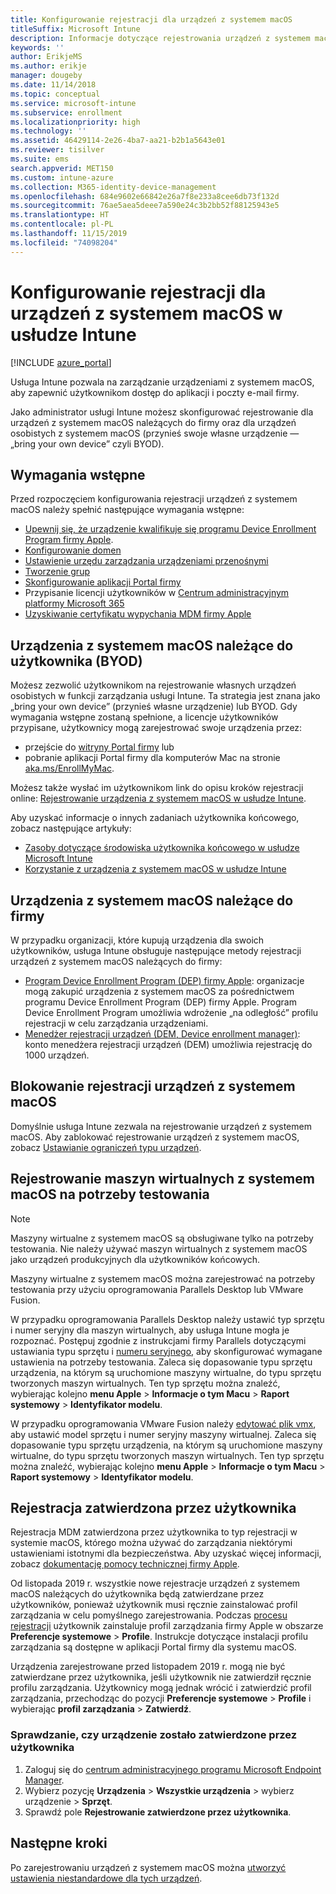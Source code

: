 ```yaml
---
title: Konfigurowanie rejestracji dla urządzeń z systemem macOS
titleSuffix: Microsoft Intune
description: Informacje dotyczące rejestrowania urządzeń z systemem macOS w usłudze Intune.
keywords: ''
author: ErikjeMS
ms.author: erikje
manager: dougeby
ms.date: 11/14/2018
ms.topic: conceptual
ms.service: microsoft-intune
ms.subservice: enrollment
ms.localizationpriority: high
ms.technology: ''
ms.assetid: 46429114-2e26-4ba7-aa21-b2b1a5643e01
ms.reviewer: tisilver
ms.suite: ems
search.appverid: MET150
ms.custom: intune-azure
ms.collection: M365-identity-device-management
ms.openlocfilehash: 684e9602e66842e26a7f8e233a8cee6db73f132d
ms.sourcegitcommit: 76ae5aea5deee7a590e24c3b2bb52f88125943e5
ms.translationtype: HT
ms.contentlocale: pl-PL
ms.lasthandoff: 11/15/2019
ms.locfileid: "74098204"
---
```

# <a name="set-up-enrollment-for-macos-devices-in-intune"></a>Konfigurowanie rejestracji dla urządzeń z systemem macOS w usłudze Intune

[!INCLUDE [azure_portal](../includes/azure_portal.md)]

Usługa Intune pozwala na zarządzanie urządzeniami z systemem macOS, aby zapewnić użytkownikom dostęp do aplikacji i poczty e-mail firmy.

Jako administrator usługi Intune możesz skonfigurować rejestrowanie dla urządzeń z systemem macOS należących do firmy oraz dla urządzeń osobistych z systemem macOS (przynieś swoje własne urządzenie — „bring your own device” czyli BYOD). 

## <a name="prerequisites"></a>Wymagania wstępne

Przed rozpoczęciem konfigurowania rejestracji urządzeń z systemem macOS należy spełnić następujące wymagania wstępne:

- [Upewnij się, że urządzenie kwalifikuje się programu Device Enrollment Program firmy Apple](https://support.apple.com/en-us/HT204142#eligibility).
- [Konfigurowanie domen](../fundamentals/custom-domain-name-configure.md)
- [Ustawienie urzędu zarządzania urządzeniami przenośnymi](../fundamentals/mdm-authority-set.md)
- [Tworzenie grup](../fundamentals/groups-add.md)
- [Skonfigurowanie aplikacji Portal firmy](../apps/company-portal-app.md)
- Przypisanie licencji użytkowników w [Centrum administracyjnym platformy Microsoft 365](https://go.microsoft.com/fwlink/p/?LinkId=698854)
- [Uzyskiwanie certyfikatu wypychania MDM firmy Apple](../enrollment/apple-mdm-push-certificate-get.md)

## <a name="user-owned-macos-devices-byod"></a>Urządzenia z systemem macOS należące do użytkownika (BYOD)

Możesz zezwolić użytkownikom na rejestrowanie własnych urządzeń osobistych w funkcji zarządzania usługi Intune. Ta strategia jest znana jako „bring your own device” (przynieś własne urządzenie) lub BYOD. Gdy wymagania wstępne zostaną spełnione, a licencje użytkowników przypisane, użytkownicy mogą zarejestrować swoje urządzenia przez:
- przejście do [witryny Portal firmy](https://portal.manage.microsoft.com) lub
- pobranie aplikacji Portal firmy dla komputerów Mac na stronie [aka.ms/EnrollMyMac](https://aka.ms/EnrollMyMac).

Możesz także wysłać im użytkownikom link do opisu kroków rejestracji online: [Rejestrowanie urządzenia z systemem macOS w usłudze Intune](https://docs.microsoft.com/intune-user-help/enroll-your-device-in-intune-macos).

Aby uzyskać informacje o innych zadaniach użytkownika końcowego, zobacz następujące artykuły:

- [Zasoby dotyczące środowiska użytkownika końcowego w usłudze Microsoft Intune](../fundamentals/end-user-educate.md)
- [Korzystanie z urządzenia z systemem macOS w usłudze Intune](/intune-user-help/using-your-macos-device-with-intune)

## <a name="company-owned-macos-devices"></a>Urządzenia z systemem macOS należące do firmy
W przypadku organizacji, które kupują urządzenia dla swoich użytkowników, usługa Intune obsługuje następujące metody rejestracji urządzeń z systemem macOS należących do firmy:
- [Program Device Enrollment Program (DEP) firmy Apple](device-enrollment-program-enroll-macos.md): organizacje mogą zakupić urządzenia z systemem macOS za pośrednictwem programu Device Enrollment Program (DEP) firmy Apple. Program Device Enrollment Program umożliwia wdrożenie „na odległość” profilu rejestracji w celu zarządzania urządzeniami.
- [Menedżer rejestracji urządzeń (DEM, Device enrollment manager)](device-enrollment-manager-enroll.md): konto menedżera rejestracji urządzeń (DEM) umożliwia rejestrację do 1000 urządzeń.

## <a name="block-macos-enrollment"></a>Blokowanie rejestracji urządzeń z systemem macOS
Domyślnie usługa Intune zezwala na rejestrowanie urządzeń z systemem macOS. Aby zablokować rejestrowanie urządzeń z systemem macOS, zobacz [Ustawianie ograniczeń typu urządzeń](enrollment-restrictions-set.md).

## <a name="enroll-virtual-macos-machines-for-testing"></a>Rejestrowanie maszyn wirtualnych z systemem macOS na potrzeby testowania

> [!NOTE]
> Maszyny wirtualne z systemem macOS są obsługiwane tylko na potrzeby testowania. Nie należy używać maszyn wirtualnych z systemem macOS jako urządzeń produkcyjnych dla użytkowników końcowych. 

Maszyny wirtualne z systemem macOS można zarejestrować na potrzeby testowania przy użyciu oprogramowania Parallels Desktop lub VMware Fusion. 

W przypadku oprogramowania Parallels Desktop należy ustawić typ sprzętu i numer seryjny dla maszyn wirtualnych, aby usługa Intune mogła je rozpoznać. Postępuj zgodnie z instrukcjami firmy Parallels dotyczącymi ustawiania typu sprzętu i [numeru seryjnego](http://kb.parallels.com/123455), aby skonfigurować wymagane ustawienia na potrzeby testowania. Zaleca się dopasowanie typu sprzętu urządzenia, na którym są uruchomione maszyny wirtualne, do typu sprzętu tworzonych maszyn wirtualnych. Ten typ sprzętu można znaleźć, wybierając kolejno **menu Apple** > **Informacje o tym Macu** > **Raport systemowy** > **Identyfikator modelu**. 

W przypadku oprogramowania VMware Fusion należy [edytować plik vmx](https://kb.vmware.com/s/article/1014782), aby ustawić model sprzętu i numer seryjny maszyny wirtualnej. Zaleca się dopasowanie typu sprzętu urządzenia, na którym są uruchomione maszyny wirtualne, do typu sprzętu tworzonych maszyn wirtualnych. Ten typ sprzętu można znaleźć, wybierając kolejno **menu Apple** > **Informacje o tym Macu** > **Raport systemowy** > **Identyfikator modelu**. 

## <a name="user-approved-enrollment"></a>Rejestracja zatwierdzona przez użytkownika
Rejestracja MDM zatwierdzona przez użytkownika to typ rejestracji w systemie macOS, którego można używać do zarządzania niektórymi ustawieniami istotnymi dla bezpieczeństwa. Aby uzyskać więcej informacji, zobacz [dokumentację pomocy technicznej firmy Apple](https://support.apple.com/HT208019).

Od listopada 2019 r. wszystkie nowe rejestracje urządzeń z systemem macOS należących do użytkownika będą zatwierdzane przez użytkowników, ponieważ użytkownik musi ręcznie zainstalować profil zarządzania w celu pomyślnego zarejestrowania. Podczas [procesu rejestracji](https://docs.microsoft.com/intune-user-help/enroll-your-device-in-intune-macos-cp) użytkownik zainstaluje profil zarządzania firmy Apple w obszarze **Preferencje systemowe** > **Profile**.  Instrukcje dotyczące instalacji profilu zarządzania są dostępne w aplikacji Portal firmy dla systemu macOS.

Urządzenia zarejestrowane przed listopadem 2019 r. mogą nie być zatwierdzane przez użytkownika, jeśli użytkownik nie zatwierdził ręcznie profilu zarządzania. Użytkownicy mogą jednak wrócić i zatwierdzić profil zarządzania, przechodząc do pozycji **Preferencje systemowe** > **Profile** i wybierając **profil zarządzania** > **Zatwierdź**.

### <a name="find-out-if-a-device-is-user-approved"></a>Sprawdzanie, czy urządzenie zostało zatwierdzone przez użytkownika
1. Zaloguj się do [centrum administracyjnego programu Microsoft Endpoint Manager](https://go.microsoft.com/fwlink/?linkid=2109431).
2. Wybierz pozycję **Urządzenia** > **Wszystkie urządzenia** > wybierz urządzenie > **Sprzęt**.
3. Sprawdź pole **Rejestrowanie zatwierdzone przez użytkownika**.


## <a name="next-steps"></a>Następne kroki

Po zarejestrowaniu urządzeń z systemem macOS można [utworzyć ustawienia niestandardowe dla tych urządzeń](../configuration/custom-settings-macos.md).
